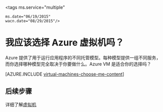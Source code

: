 <properties 
	pageTitle="Azure 上的虚拟机是适合我的计算选项吗？" 
	description="了解 Azure 计算托管选项及其工作原理：App Service、云服务和虚拟机" 
	headerExpose="" 
	footerExpose="" 
	services="virtual-machines"
	authors="KBDAzure" 
	documentationCenter=""
	manager="timlt"
	tags=azure-resource-manager, azure-service-management/>

<tags 
	ms.service="multiple" 

	ms.date="06/19/2015" 
	wacn.date="08/29/2015"/>

# 我应该选择 Azure 虚拟机吗？

Azure 提供了用于运行应用程序的不同托管模型。每种模型提供一组不同服务，而你选择哪种模型完全取决于你要做什么。Azure VM 是适合你的选择吗？

[AZURE.INCLUDE [virtual-machines-choose-me-content](../includes/virtual-machines-choose-me-content.md)]

## 后续步骤
详细了解[虚拟机](https://msdn.microsoft.com/zh-cn/library/azure/jj156143.aspx)

[App Service]: /documentation/articles/app-service-choose-me
[Virtual Machines]: #tellmevm
[Cloud Services]: /documentation/articles/cloud-services-choose-me

<!---HONumber=67-->